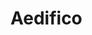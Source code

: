 <!--
 * Copyright 2019 ~ 2022 Raí B. Toffoletto (https://toffoletto.me)
 *
 * This program is free software; you can redistribute it and/or
 * modify it under the terms of the GNU General Public
 * License as published by the Free Software Foundation; either
 * version 2 of the License, or (at your option) any later version.
 *
 * This program is distributed in the hope that it will be useful,
 * but WITHOUT ANY WARRANTY; without even the implied warranty of
 * MERCHANTABILITY or FITNESS FOR A PARTICULAR PURPOSE. See the GNU
 * General Public License for more details.
 *
 * You should have received a copy of the GNU General Public
 * License along with this program; if not, write to the
 * Free Software Foundation, Inc., 51 Franklin Street, Fifth Floor,
 * Boston, MA 02110-1301 USA
 *
 * Authored by: Raí B. Toffoletto <rai@toffoletto.me>
-->

# Aedifico
